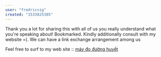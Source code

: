 ```yaml
---
user: "fredricvig"
created: "1533825385"
---
```


Thank you a lot for sharing this with all of us you really understand what 
you're speaking about! Bookmarked. Kindly additionally consult 
with my website =). We can have a link exchange arrangement among us

Feel free to surf to my web site :: <a href="https://ytenamgiao.com/">máy đo đường huyết</a>
